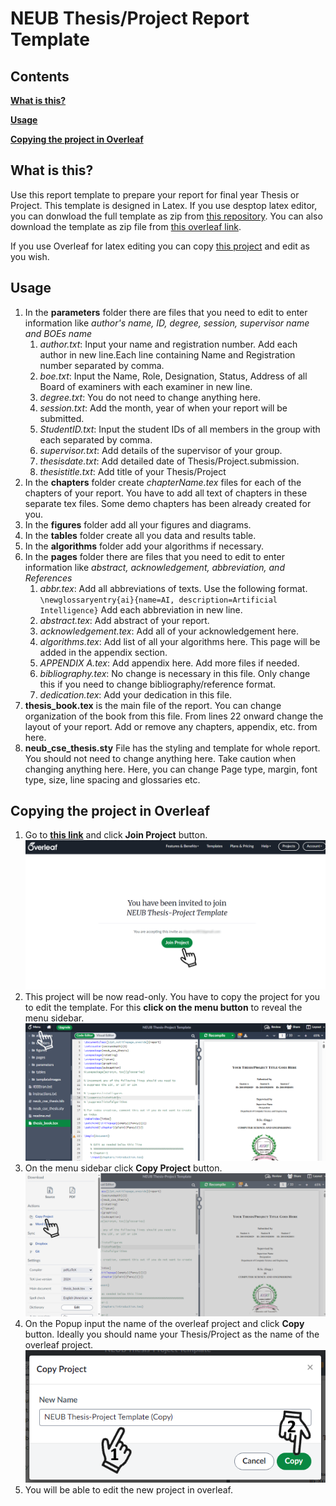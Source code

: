 # NEUB Thesis/Project Report Template
## Contents
**[What is this?](#what-is-this)**

**[Usage](#usage)**

**[Copying the project in Overleaf](#copying-the-project-in-overleaf)**

## What is this?
Use this report template to prepare your report for final year Thesis or Project. This template is designed in Latex. If you use desptop latex editor, you can donwload the full template as zip from [this repository](https://codeload.github.com/shparvez001/NEUB-Thesis-Project-Template/zip/refs/heads/main). You can also download the template as zip file from [this overleaf link](https://www.overleaf.com/read/gqnnyxfmhbky#a0ccf7). 

If you use Overleaf for latex editing you can copy [this project](https://www.overleaf.com/read/gqnnyxfmhbky#a0ccf7) and edit as you wish.

## Usage
1. In the **parameters** folder there are files that you need to edit to enter information like *author's name, ID, degree, session, supervisor name and BOEs name*
    1. *author.txt*: Input your name and registration number. Add each author in new line.Each line containing Name and Registration number separated by comma.
    2. *boe.txt*: Input the Name, Role, Designation, Status, Address of all Board of examiners with each examiner in new line. 
    3. *degree.txt*: You do not need to change anything here.
    4. *session.txt*: Add the month, year of when your report will be submitted.
    5. *StudentID.txt*: Input the student IDs of all members in the group with each separated by comma.
    6. *supervisor.txt*: Add details of the supervisor of your group.
    7. *thesisdate.txt*: Add detailed date of Thesis/Project.submission.
    8. *thesistitle.txt*: Add title of your Thesis/Project
2. In the **chapters** folder create *chapterName.tex* files for each of the chapters of your report. You have to add all text of chapters in these separate tex files. Some demo chapters has been already created for you.
3. In the **figures** folder add all your figures and diagrams.
4. In the **tables** folder create all you data and results table. 
5. In the **algorithms** folder add your algorithms if necessary.
6.  In the **pages** folder there are files that you need to edit to enter information like *abstract, acknowledgement, abbreviation, and References*
    1. *abbr.tex*: Add all abbreviations of texts. Use the following format.
    `\newglossaryentry{ai}{name=AI, description=Artificial Intelligence}`
    Add each abbreviation in new line.
    2. *abstract.tex*: Add abstract of your report.
    3. *acknowledgement.tex*: Add all of your acknowledgement here. 
    4. *algorithms.tex*: Add list of all your algorithms here. This page will be added in the appendix section.
    5. *APPENDIX A.tex*: Add appendix here. Add more files if needed.
    6. *bibliography.tex*: No change is necessary in this file. Only change this if you need to change bibliography/reference format.
    7. *dedication.tex*: Add your dedication in this file.
7. **thesis_book.tex** is the main file of the report. You can change organization of the book from this file. From lines 22 onward change the layout of your report. Add or remove any chapters, appendix, etc. from here.
8. **neub_cse_thesis.sty** File has the styling and template for whole report. You should not need to change anything here. Take caution when changing anything here. Here, you can change Page type, margin, font type, size, line spacing and glossaries etc.

## Copying the project in Overleaf
1. Go to **[this link](https://www.overleaf.com/read/gqnnyxfmhbky#a0ccf7)** and click **Join Project** button.
![Join Project Page](templateImages/forInstructions/overleaf1.png "Join Project Page")
2. This project will be now read-only. You have to copy the project for you to edit the template. For this **click on the menu button** to reveal the menu sidebar.
![Project Page](templateImages/forInstructions/overleaf2.png "Project Page")
3. On the menu sidebar click **Copy Project** button.
![Menu Sidebar](templateImages/forInstructions/overleaf3.png "Menu Sidebar")
4. On the Popup input the name of the overleaf project and click **Copy** button. Ideally you should name your Thesis/Project as the name of the overleaf project.
![Copy Project Popup](templateImages/forInstructions/overleaf4.png "Copy Project Popup")
5. You will be able to edit the new project in overleaf.
